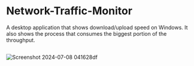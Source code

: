 # Network-Traffic-Monitor
A desktop application that shows download/upload speed on Windows. It also shows the process that consumes the biggest portion of the throughput.
##
![Screenshot 2024-07-08 041628df](https://github.com/abtlb/Network-Traffic-Monitor/assets/87451687/73fc0d28-8a7b-4f39-b66a-f6a5b09e1850)
